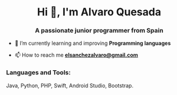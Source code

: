<h1 align="center">Hi 👋, I'm Alvaro Quesada</h1>
<h3 align="center">A passionate junior programmer from Spain</h3>

- 🌱 I’m currently learning and improving **Programming languages**

- 📫 How to reach me **elsanchezalvaro@gmail.com**

<h3 align="left">Languages and Tools:</h3>
<p align="left">Java, Python, PHP, Swift, Android Studio, Bootstrap.</p>
